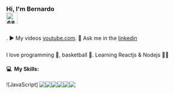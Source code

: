 <!--<img align="right" height="590em" width="370" 
src="https://raw.githubusercontent.com/gist/bernardojru/e2f83d545c00fc0ac8e53b269afeaedc/raw/91e5b8c6858a2e09909bdad1c0dad3e0a79ab2a1/githubNewcard.svg"/>-->
<h3> Hi, I'm Bernardo <img data-target="animated-image.replacedImage" alt="68747470733a2f2f6d656469612e67697068792e636f6d2f6d656469612f6876524a434c467a6361737252346961377a2f67697068792e676966" class="AnimatedImagePlayer-animatedImage" src="https://camo.githubusercontent.com/e8e7b06ecf583bc040eb60e44eb5b8e0ecc5421320a92929ce21522dbc34c891/68747470733a2f2f6d656469612e67697068792e636f6d2f6d656469612f6876524a434c467a6361737252346961377a2f67697068792e676966" style="width: 30px; display: block; opacity: 1;"> </h3>
<div style="display:flex;">
 <p>. ▶️ My videos <a href="https://www.youtube.com/channel/UCkWrB6zNY4pHYOIKSDpUEKA" target="blank">youtube.com</a></p>
 <p>. 💬 Ask me in the <a href="https://www.linkedin.com/in/bernardo-jos%C3%A9-aa2159225/">linkedin</a></p>
</div>
<p>I love programming 💚, basketball 🏀. Learning Reactjs & Nodejs 🧑‍💻</p>

<h4>💻 &nbsp;My Skills:</h4>

<div style=" display: flex;">
 ![JavaScript]&nbsp
 <img src="https://camo.githubusercontent.com/c8d13e1c596a6726b1da8475a9299fac133f95ef009083b48be01f975a44987e/68747470733a2f2f696d672e736869656c64732e696f2f62616467652f2d48544d4c2d3035313232413f7374796c653d666c6174266c6f676f3d48544d4c35">
 <img src="https://camo.githubusercontent.com/d738d76484d50c8345c2d01e39364b707285bc7936140858e7909dfe6424efb2/68747470733a2f2f696d672e736869656c64732e696f2f62616467652f2d4353532d3035313232413f7374796c653d666c6174266c6f676f3d43535333266c6f676f436f6c6f723d313537324236">
 <img src="https://camo.githubusercontent.com/6e8ce928be6e5866e27140eb0bb25479b52137d75ee0196e7b67c91038a9abc3/68747470733a2f2f696d672e736869656c64732e696f2f62616467652f2d4a6176615363726970742d3035313232413f7374796c653d666c6174266c6f676f3d6a617661736372697074">
 <img src="https://camo.githubusercontent.com/5af021eaef9b08952ee276f3ef50aa864993cc3b13942848c44b30ade1247619/68747470733a2f2f696d672e736869656c64732e696f2f62616467652f2d547970655363726970742d3333333333333f7374796c653d666c6174266c6f676f3d74797065736372697074266c6f676f436f6c6f723d324437394337">
 <img src="https://camo.githubusercontent.com/0dbdbda9b41b77beb88c3a54e5da74ae7632c0683b09536f78bcc146258be5fe/68747470733a2f2f696d672e736869656c64732e696f2f62616467652f2d52656163742d3035313232413f7374796c653d666c6174266c6f676f3d7265616374">
 <img src="https://camo.githubusercontent.com/441ef92f4ca6ed08f5179c92de1db983e255289755d138acddb23c503f54fc9c/68747470733a2f2f696d672e736869656c64732e696f2f62616467652f2d4e6f64652e6a732d3035313232413f7374796c653d666c6174266c6f676f3d6e6f64652e6a73">
</div>

 
